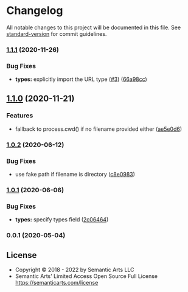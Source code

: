 # Changelog

All notable changes to this project will be documented in this file. See [standard-version](https://github.com/conventional-changelog/standard-version) for commit guidelines.

### [1.1.1](https://github.com/nuxt-contrib/create-require/compare/v1.1.0...v1.1.1) (2020-11-26)


### Bug Fixes

* **types:** explicitly import the URL type ([#3](https://github.com/nuxt-contrib/create-require/issues/3)) ([66a98cc](https://github.com/nuxt-contrib/create-require/commit/66a98cc60a430c3689f11ad111c5fbf4574a37b6))

## [1.1.0](https://github.com/nuxt-contrib/create-require/compare/v1.0.2...v1.1.0) (2020-11-21)


### Features

* fallback to process.cwd() if no filename provided either ([ae5e0d6](https://github.com/nuxt-contrib/create-require/commit/ae5e0d665945b980b82ae6e998146c32295a6734))

### [1.0.2](https://github.com/nuxt-contrib/create-require/compare/v1.0.1...v1.0.2) (2020-06-12)


### Bug Fixes

* use fake path if filename is directory ([c8e0983](https://github.com/nuxt-contrib/create-require/commit/c8e09834e322d8a106ac8018011f799e2fed03f2))

### [1.0.1](https://github.com/nuxt-contrib/create-require/compare/v1.0.0...v1.0.1) (2020-06-06)


### Bug Fixes

* **types:** specify types field ([2c06464](https://github.com/nuxt-contrib/create-require/commit/2c0646407704c1c534babdfed39a48f51fc4f616))

### 0.0.1 (2020-05-04)

## License

- Copyright © 2018 - 2022 by Semantic Arts LLC
- Semantic Arts' Limited Access Open Source Full License https://semanticarts.com/license
